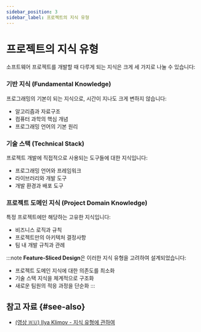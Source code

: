 ```yaml
---
sidebar_position: 3
sidebar_label: 프로젝트의 지식 유형
---
```


# 프로젝트의 지식 유형

소프트웨어 프로젝트를 개발할 때 다루게 되는 지식은 크게 세 가지로 나눌 수 있습니다:

### 기반 지식 (Fundamental Knowledge)
프로그래밍의 기본이 되는 지식으로, 시간이 지나도 크게 변하지 않습니다:
- 알고리즘과 자료구조
- 컴퓨터 과학의 핵심 개념
- 프로그래밍 언어의 기본 원리

### 기술 스택 (Technical Stack)
프로젝트 개발에 직접적으로 사용되는 도구들에 대한 지식입니다:
- 프로그래밍 언어와 프레임워크
- 라이브러리와 개발 도구
- 개발 환경과 배포 도구

### 프로젝트 도메인 지식 (Project Domain Knowledge)
특정 프로젝트에만 해당하는 고유한 지식입니다:
- 비즈니스 로직과 규칙
- 프로젝트만의 아키텍처 결정사항
- 팀 내 개발 규칙과 관례

:::note
**Feature-Sliced Design**은 이러한 지식 유형을 고려하여 설계되었습니다:
- 프로젝트 도메인 지식에 대한 의존도를 최소화
- 기술 스택 지식을 체계적으로 구조화
- 새로운 팀원의 적응 과정을 단순화
:::

## 참고 자료 {#see-also}

- [(영상 🇷🇺) Ilya Klimov - 지식 유형에 관하여][ext-klimov]

[ext-klimov]: https://youtu.be/4xyb_tA-uw0?t=249


